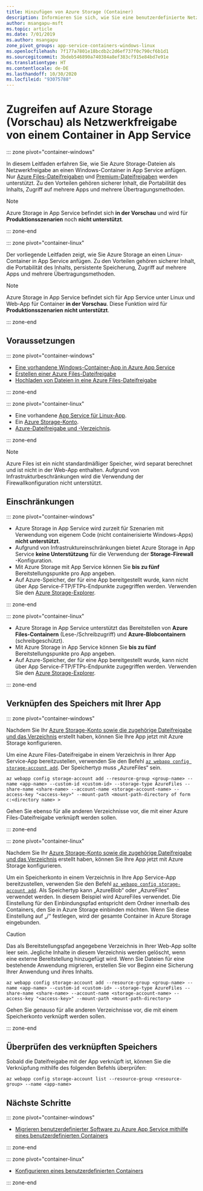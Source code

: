 ```yaml
---
title: Hinzufügen von Azure Storage (Container)
description: Informieren Sie sich, wie Sie eine benutzerdefinierte Netzwerkfreigabe in einer containerisierten App in Azure App Service anfügen. Nutzen Sie Dateien in verschiedenen Apps, verwalten Sie statische Inhalte remote, greifen Sie lokal darauf zu u. v. m.
author: msangapu-msft
ms.topic: article
ms.date: 7/01/2019
ms.author: msangapu
zone_pivot_groups: app-service-containers-windows-linux
ms.openlocfilehash: 7f177a7801e18bcdb2c2d6ef737f0c790cf6b1d1
ms.sourcegitcommit: 3bdeb546890a740384a8ef383cf915e84bd7e91e
ms.translationtype: HT
ms.contentlocale: de-DE
ms.lasthandoff: 10/30/2020
ms.locfileid: "93075788"
---
```

# <a name="access-azure-storage-preview-as-a-network-share-from-a-container-in-app-service"></a>Zugreifen auf Azure Storage (Vorschau) als Netzwerkfreigabe von einem Container in App Service

::: zone pivot="container-windows"

In diesem Leitfaden erfahren Sie, wie Sie Azure Storage-Dateien als Netzwerkfreigabe an einen Windows-Container in App Service anfügen. Nur [Azure Files-Dateifreigaben](../storage/files/storage-how-to-use-files-cli.md) und [Premium-Dateifreigaben](../storage/files/storage-how-to-create-premium-fileshare.md) werden unterstützt. Zu den Vorteilen gehören sicherer Inhalt, die Portabilität des Inhalts, Zugriff auf mehrere Apps und mehrere Übertragungsmethoden.

> [!NOTE]
>Azure Storage in App Service befindet sich **in der Vorschau** und wird für **Produktionsszenarien** noch **nicht unterstützt**.

::: zone-end

::: zone pivot="container-linux"

Der vorliegende Leitfaden zeigt, wie Sie Azure Storage an einen Linux-Container in App Service anfügen. Zu den Vorteilen gehören sicherer Inhalt, die Portabilität des Inhalts, persistente Speicherung, Zugriff auf mehrere Apps und mehrere Übertragungsmethoden.

> [!NOTE]
>Azure Storage in App Service befindet sich für App Service unter Linux und Web-App für Container **in der Vorschau**. Diese Funktion wird für **Produktionsszenarien** **nicht unterstützt**.

::: zone-end

## <a name="prerequisites"></a>Voraussetzungen

::: zone pivot="container-windows"

- [Eine vorhandene Windows-Container-App in Azure App Service](quickstart-custom-container.md)
- [Erstellen einer Azure Files-Dateifreigabe](../storage/files/storage-how-to-use-files-cli.md)
- [Hochladen von Dateien in eine Azure Files-Dateifreigabe](../storage/files/storage-files-deployment-guide.md)

::: zone-end

::: zone pivot="container-linux"

- Eine vorhandene [App Service für Linux-App](index.yml).
- Ein [Azure Storage-Konto](../storage/common/storage-account-create.md?tabs=azure-cli).
- [Azure-Dateifreigabe und -Verzeichnis](../storage/files/storage-how-to-use-files-cli.md).

::: zone-end

> [!NOTE]
> Azure Files ist ein nicht standardmäßiger Speicher, wird separat berechnet und ist nicht in der Web-App enthalten. Aufgrund von Infrastrukturbeschränkungen wird die Verwendung der Firewallkonfiguration nicht unterstützt.
>

## <a name="limitations"></a>Einschränkungen

::: zone pivot="container-windows"

- Azure Storage in App Service wird zurzeit für Szenarien mit Verwendung von eigenem Code (nicht containerisierte Windows-Apps) **nicht unterstützt**.
- Aufgrund von Infrastruktureinschränkungen bietet Azure Storage in App Service **keine Unterstützung** für die Verwendung der **Storage-Firewall** -Konfiguration.
- Mit Azure Storage mit App Service können Sie **bis zu fünf** Bereitstellungspunkte pro App angeben.
- Auf Azure-Speicher, der für eine App bereitgestellt wurde, kann nicht über App Service-FTP/FTPs-Endpunkte zugegriffen werden. Verwenden Sie den [Azure Storage-Explorer](https://azure.microsoft.com/features/storage-explorer/).

::: zone-end

::: zone pivot="container-linux"

- Azure Storage in App Service unterstützt das Bereitstellen von **Azure Files-Containern** (Lese-/Schreibzugriff) und **Azure-Blobcontainern** (schreibgeschützt).
- Mit Azure Storage in App Service können Sie **bis zu fünf** Bereitstellungspunkte pro App angeben.
- Auf Azure-Speicher, der für eine App bereitgestellt wurde, kann nicht über App Service-FTP/FTPs-Endpunkte zugegriffen werden. Verwenden Sie den [Azure Storage-Explorer](https://azure.microsoft.com/features/storage-explorer/).

::: zone-end

## <a name="link-storage-to-your-app"></a>Verknüpfen des Speichers mit Ihrer App

::: zone pivot="container-windows"

Nachdem Sie Ihr [Azure Storage-Konto sowie die zugehörige Dateifreigabe und das Verzeichnis](#prerequisites) erstellt haben, können Sie Ihre App jetzt mit Azure Storage konfigurieren.

Um eine Azure Files-Dateifreigabe in einem Verzeichnis in Ihrer App Service-App bereitzustellen, verwenden Sie den Befehl [`az webapp config storage-account add`](/cli/azure/webapp/config/storage-account?view=azure-cli-latest#az-webapp-config-storage-account-add). Der Speichertyp muss „AzureFiles“ sein.

```azurecli
az webapp config storage-account add --resource-group <group-name> --name <app-name> --custom-id <custom-id> --storage-type AzureFiles --share-name <share-name> --account-name <storage-account-name> --access-key "<access-key>" --mount-path <mount-path-directory of form c:<directory name> >
```

Gehen Sie ebenso für alle anderen Verzeichnisse vor, die mit einer Azure Files-Dateifreigabe verknüpft werden sollen.

::: zone-end

::: zone pivot="container-linux"

Nachdem Sie Ihr [Azure Storage-Konto sowie die zugehörige Dateifreigabe und das Verzeichnis](#prerequisites) erstellt haben, können Sie Ihre App jetzt mit Azure Storage konfigurieren.

Um ein Speicherkonto in einem Verzeichnis in Ihre App Service-App bereitzustellen, verwenden Sie den Befehl [`az webapp config storage-account add`](/cli/azure/webapp/config/storage-account?view=azure-cli-latest#az-webapp-config-storage-account-add). Als Speichertyp kann „AzureBlob“ oder „AzureFiles“ verwendet werden. In diesem Beispiel wird AzureFiles verwendet. Die Einstellung für den Einbindungspfad entspricht dem Ordner innerhalb des Containers, den Sie in Azure Storage einbinden möchten. Wenn Sie diese Einstellung auf „/“ festlegen, wird der gesamte Container in Azure Storage eingebunden.


> [!CAUTION]
> Das als Bereitstellungspfad angegebene Verzeichnis in Ihrer Web-App sollte leer sein. Jegliche Inhalte in diesem Verzeichnis werden gelöscht, wenn eine externe Bereitstellung hinzugefügt wird. Wenn Sie Dateien für eine bestehende Anwendung migrieren, erstellen Sie vor Beginn eine Sicherung Ihrer Anwendung und ihres Inhalts.
>

```azurecli
az webapp config storage-account add --resource-group <group-name> --name <app-name> --custom-id <custom-id> --storage-type AzureFiles --share-name <share-name> --account-name <storage-account-name> --access-key "<access-key>" --mount-path <mount-path-directory>
```

Gehen Sie genauso für alle anderen Verzeichnisse vor, die mit einem Speicherkonto verknüpft werden sollen.

::: zone-end

## <a name="verify-linked-storage"></a>Überprüfen des verknüpften Speichers

Sobald die Dateifreigabe mit der App verknüpft ist, können Sie die Verknüpfung mithilfe des folgenden Befehls überprüfen:

```azurecli
az webapp config storage-account list --resource-group <resource-group> --name <app-name>
```

## <a name="next-steps"></a>Nächste Schritte

::: zone pivot="container-windows"

- [Migrieren benutzerdefinierter Software zu Azure App Service mithilfe eines benutzerdefinierten Containers](tutorial-custom-container.md?pivots=container-windows)

::: zone-end

::: zone pivot="container-linux"

- [Konfigurieren eines benutzerdefinierten Containers](configure-custom-container.md?pivots=platform-linux)

::: zone-end
